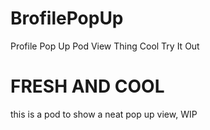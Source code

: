 # BrofilePopUp
Profile Pop Up Pod View Thing Cool Try It Out


# FRESH AND COOL

this is a pod to show a neat pop up view, WIP
